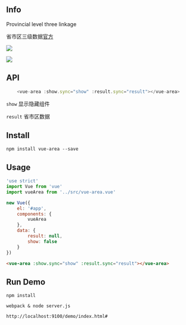 
## Info

Provincial level three linkage

省市区三级数据[官方](http://www.stats.gov.cn/tjsj/tjbz/xzqhdm/201504/t20150415_712722.html)


![](http://img.haimi.com/FloL1GJll7WxWL4TDUODtGbgKFwt)

![](http://img.haimi.com/Fi-QZ9-Ju82GEeixftrONft61AK-)


## API

```js
    <vue-area :show.sync="show" :result.sync="result"></vue-area>
```

```show``` 显示隐藏组件

```result```  省市区数据

## Install
```
npm install vue-area --save

```
## Usage

```js
'use strict'
import Vue from 'vue'
import vueArea from '../src/vue-area.vue'

new Vue({
	el: '#app',
	components: {
		vueArea
	},
	data: {
		result: null,
		show: false
	}
})
```

```html
<vue-area :show.sync="show" :result.sync="result"></vue-area>
```

## Run Demo

```
npm install 

webpack & node server.js

http://localhost:9100/demo/index.html#

```